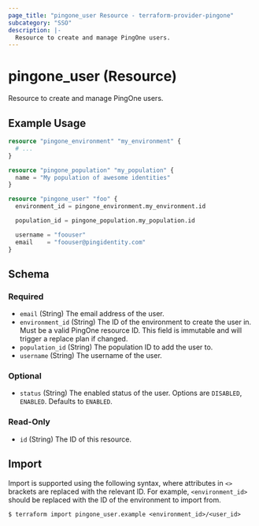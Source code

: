 ```yaml
---
page_title: "pingone_user Resource - terraform-provider-pingone"
subcategory: "SSO"
description: |-
  Resource to create and manage PingOne users.
---
```


# pingone_user (Resource)

Resource to create and manage PingOne users.

## Example Usage

```terraform
resource "pingone_environment" "my_environment" {
  # ...
}

resource "pingone_population" "my_population" {
  name = "My population of awesome identities"
}

resource "pingone_user" "foo" {
  environment_id = pingone_environment.my_environment.id

  population_id = pingone_population.my_population.id

  username = "foouser"
  email    = "foouser@pingidentity.com"
}
```

<!-- schema generated by tfplugindocs -->
## Schema

### Required

- `email` (String) The email address of the user.
- `environment_id` (String) The ID of the environment to create the user in.  Must be a valid PingOne resource ID.  This field is immutable and will trigger a replace plan if changed.
- `population_id` (String) The population ID to add the user to.
- `username` (String) The username of the user.

### Optional

- `status` (String) The enabled status of the user.  Options are `DISABLED`, `ENABLED`.  Defaults to `ENABLED`.

### Read-Only

- `id` (String) The ID of this resource.

## Import

Import is supported using the following syntax, where attributes in `<>` brackets are replaced with the relevant ID.  For example, `<environment_id>` should be replaced with the ID of the environment to import from.

```shell
$ terraform import pingone_user.example <environment_id>/<user_id>
```
